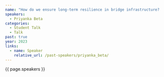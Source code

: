 ```yaml
---
name: "How do we ensure long-term resilience in bridge infrastructure?: Learnings and Recommendations"
speakers:
  - Priyanka Beta
categories:
  - Student Talk
  - Talk
past: true
year: 2023
links:
  - name: Speaker
    relative_url: /past-speakers/priyanka_beta/
---
```

{{ page.speakers }}

